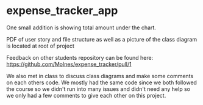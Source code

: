# expense_tracker_app

One small addition is showing total amount under the chart.

PDF of user story and file structure as well as a picture of the class diagram is located at root of project

Feedback on other students repository can be found here: https://github.com/Molnes/expense_tracker/pull/1

We also met in class to discuss class diagrams and make some comments on each others code. We mostly had the same code since we both followed the course so we didn't run into many issues and didn't need any help so we only had a few comments to give each other on this project. 
